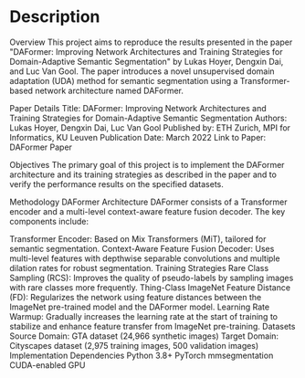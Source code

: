 # Description
Overview
This project aims to reproduce the results presented in the paper "DAFormer: Improving Network Architectures and Training Strategies for Domain-Adaptive Semantic Segmentation" by Lukas Hoyer, Dengxin Dai, and Luc Van Gool. The paper introduces a novel unsupervised domain adaptation (UDA) method for semantic segmentation using a Transformer-based network architecture named DAFormer.

Paper Details
Title: DAFormer: Improving Network Architectures and Training Strategies for Domain-Adaptive Semantic Segmentation
Authors: Lukas Hoyer, Dengxin Dai, Luc Van Gool
Published by: ETH Zurich, MPI for Informatics, KU Leuven
Publication Date: March 2022
Link to Paper: DAFormer Paper

Objectives
The primary goal of this project is to implement the DAFormer architecture and its training strategies as described in the paper and to verify the performance results on the specified datasets.

Methodology
DAFormer Architecture
DAFormer consists of a Transformer encoder and a multi-level context-aware feature fusion decoder. The key components include:

Transformer Encoder: Based on Mix Transformers (MiT), tailored for semantic segmentation.
Context-Aware Feature Fusion Decoder: Uses multi-level features with depthwise separable convolutions and multiple dilation rates for robust segmentation.
Training Strategies
Rare Class Sampling (RCS): Improves the quality of pseudo-labels by sampling images with rare classes more frequently.
Thing-Class ImageNet Feature Distance (FD): Regularizes the network using feature distances between the ImageNet pre-trained model and the DAFormer model.
Learning Rate Warmup: Gradually increases the learning rate at the start of training to stabilize and enhance feature transfer from ImageNet pre-training.
Datasets
Source Domain: GTA dataset (24,966 synthetic images)
Target Domain: Cityscapes dataset (2,975 training images, 500 validation images)
Implementation
Dependencies
Python 3.8+
PyTorch
mmsegmentation
CUDA-enabled GPU

